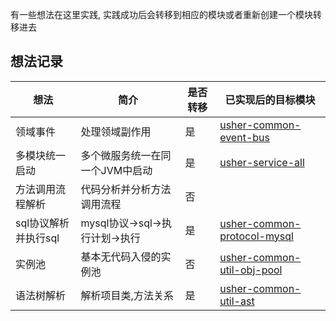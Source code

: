 有一些想法在这里实践,
实践成功后会转移到相应的模块或者重新创建一个模块转移进去

## 想法记录

| 想法            | 简介                     | 是否转移 | 已实现后的目标模块                                                                               |
|---------------|------------------------|------|-----------------------------------------------------------------------------------------|
| 领域事件          | 处理领域副作用                | 是    | [usher-common-event-bus](usher-common/usher-common-event-bus)                           |
| 多模块统一启动       | 多个微服务统一在同一个JVM中启动      | 是    | [usher-service-all](usher-service/usher-service-all)                                    |
| 方法调用流程解析      | 代码分析并分析方法调用流程          | 否    |                                                                                         |
| sql协议解析并执行sql | mysql协议->sql->执行计划->执行 | 是    | [usher-common-protocol-mysql](..%2Fusher-common-protocol%2Fusher-common-protocol-mysql) |
| 实例池           | 基本无代码入侵的实例池            | 否    | [usher-common-util-obj-pool](usher-common/usher-common-util/usher-common-util-obj-pool) |
| 语法树解析         | 解析项目类,方法关系             | 是    | [usher-common-util-ast](usher-common/usher-common-util/usher-common-util-ast)           |
